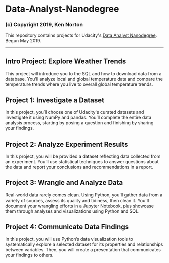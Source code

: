 # Data-Analyst-Nanodegree

### (c) Copyright 2019, Ken Norton

This repository contains projects for Udacity's [Data Analyst Nanodegree](https://www.udacity.com/course/data-analyst-nanodegree--nd002). Begun May 2019.

---

## Intro Project: Explore Weather Trends

This project will introduce you to the SQL and how to download data from a database. You’ll analyze local
and global temperature data and compare the temperature trends where you live to overall global
temperature trends.

## Project 1: Investigate a Dataset

In this project, you’ll choose one of Udacity's curated datasets and investigate it using NumPy and pandas.
You’ll complete the entire data analysis process, starting by posing a question and finishing by sharing your
findings.

## Project 2: Analyze Experiment Results

In this project, you will be provided a dataset reflecting data collected from an experiment. You’ll use
statistical techniques to answer questions about the data and report your conclusions and
recommendations in a report.

## Project 3: Wrangle and Analyze Data 

Real-world data rarely comes clean. Using Python, you'll gather data from a variety of sources, assess its
quality and tidiness, then clean it. You'll document your wrangling efforts in a Jupyter Notebook, plus
showcase them through analyses and visualizations using Python and SQL.

## Project 4: Communicate Data Findings

In this project, you will use Python’s data visualization tools to systematically explore a selected dataset for
its properties and relationships between variables. Then, you will create a presentation that communicates
your findings to others.
